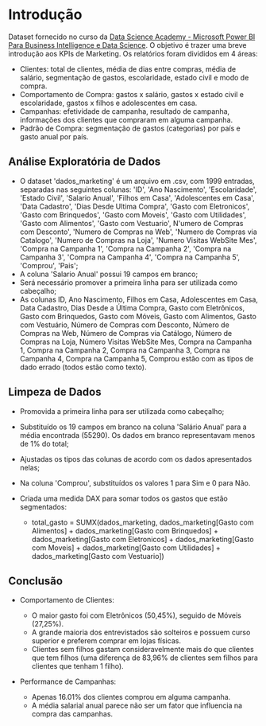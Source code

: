 # Introdução

Dataset fornecido no curso da [Data Science Academy - Microsoft Power BI Para Business Intelligence e Data Science](https://www.datascienceacademy.com.br/cursosgratuitos).
O objetivo é trazer uma breve introdução aos KPIs de Marketing. Os relatórios foram divididos em 4 áreas:
- Clientes: total de clientes, média de dias entre compras, média de salário, segmentação de gastos, escolaridade, estado civil e modo de compra.
- Comportamento de Compra: gastos x salário, gastos x estado civil e escolaridade, gastos x filhos e adolescentes em casa.
- Campanhas: efetividade de campanha, resultado de campanha, informações dos clientes que compraram em alguma campanha.
- Padrão de Compra: segmentação de gastos (categorias) por país e gasto anual por país.

## Análise Exploratória de Dados

- O dataset 'dados_marketing' é um arquivo em .csv, com 1999 entradas, separadas nas seguintes colunas: 'ID', 'Ano Nascimento',	'Escolaridade',	'Estado Civil',	'Salario Anual', 'Filhos em Casa',	'Adolescentes em Casa',	'Data Cadastro',	'Dias Desde Ultima Compra',	'Gasto com Eletronicos',	'Gasto com Brinquedos',	'Gasto com Moveis',	'Gasto com Utilidades',	'Gasto com Alimentos',	'Gasto com Vestuario',	N'umero de Compras com Desconto',	'Numero de Compras na Web',	'Numero de Compras via Catalogo',	'Numero de Compras na Loja',	'Numero Visitas WebSite Mes',	'Compra na Campanha 1',	'Compra na Campanha 2',	'Compra na Campanha 3',	'Compra na Campanha 4',	'Compra na Campanha 5',	'Comprou',	'Pais';
- A coluna 'Salario Anual' possui 19 campos em branco;
- Será necessário promover a primeira linha para ser utilizada como cabeçalho;
- As colunas ID, Ano Nascimento, Filhos em Casa, Adolescentes em Casa, Data Cadastro, Dias Desde a Última Compra, Gasto com Eletrônicos, Gasto com Brinquedos, Gasto com Móveis, Gasto com Alimentos, Gasto com Vestuário, Número de Compras com Desconto, Número de Compras na Web, Número de Compras via Catálogo, Número de Compras na Loja, Número Visitas WebSite Mes, Compra na Campanha 1, Compra na Campanha 2, Compra na Campanha 3, Compra na Campanha 4, Compra na Campanha 5, Comprou estão com as tipos de dado errado (todos estão como texto).

## Limpeza de Dados

- Promovida a primeira linha para ser utilizada como cabeçalho;
- Substituído os 19 campos em branco na coluna 'Salário Anual' para a média encontrada (55290). Os dados em branco representavam menos de 1% do total;
- Ajustadas os tipos das colunas de acordo com os dados apresentados nelas;
- Na coluna 'Comprou', substituídos os valores 1 para Sim e 0 para Não.
- Criada uma medida DAX para somar todos os gastos que estão segmentados:

  - total_gasto = SUMX(dados_marketing, dados_marketing[Gasto com Alimentos] + dados_marketing[Gasto com Brinquedos] + dados_marketing[Gasto com Eletronicos] + dados_marketing[Gasto com Moveis] + dados_marketing[Gasto com Utilidades] + dados_marketing[Gasto com Vestuario])

## Conclusão

- Comportamento de Clientes:
  - O maior gasto foi com Eletrônicos (50,45%), seguido de Móveis (27,25%).
  - A grande maioria dos entrevistados são solteiros e possuem curso superior e preferem comprar em lojas físicas.
  - Clientes sem filhos gastam consideravelmente mais do que clientes que tem filhos (uma diferença de 83,96% de clientes sem filhos para clientes que tenham 1 filho).

- Performance de Campanhas:
  - Apenas 16.01% dos clientes comprou em alguma campanha. 
  - A média salarial anual parece não ser um fator que influencia na compra das campanhas.
